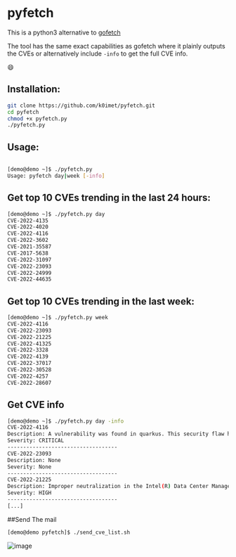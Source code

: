 # pyfetch
This is a python3 alternative to [gofetch](https://github.com/tr3ss/gofetch)

The tool has the same exact capabilities as gofetch where it plainly outputs the CVEs or alternatively include `-info` to get the full CVE info. 

:smile:

## Installation:
```bash
git clone https://github.com/k0imet/pyfetch.git
cd pyfetch 
chmod +x pyfetch.py 
./pyfetch.py
```

## Usage:

```bash

[demo@demo ~]$ ./pyfetch.py 
Usage: pyfetch day|week [-info]
```

## Get top 10 CVEs trending in the last 24 hours:
```bash
[demo@demo ~]$ ./pyfetch.py day
CVE-2022-4135
CVE-2022-4020
CVE-2022-4116
CVE-2022-3602
CVE-2021-35587
CVE-2017-5638
CVE-2022-31097
CVE-2022-23093
CVE-2022-24999
CVE-2022-44635
```

## Get top 10 CVEs trending in the last week:

```bash
[demo@demo ~]$ ./pyfetch.py week
CVE-2022-4116
CVE-2022-23093
CVE-2022-21225
CVE-2022-41325
CVE-2022-3328
CVE-2022-4139
CVE-2022-37017
CVE-2022-30528
CVE-2022-4257
CVE-2022-28607
```

## Get CVE info

```bash 
[demo@demo ~]$ ./pyfetch.py day -info
CVE-2022-4116
Description: A vulnerability was found in quarkus. This security flaw happens in Dev UI Config Editor which is vulnerable to drive-by localhost attacks leading to remote code execution.
Severity: CRITICAL
-----------------------------------
CVE-2022-23093
Description: None
Severity: None
-----------------------------------
CVE-2022-21225
Description: Improper neutralization in the Intel(R) Data Center Manager software before version 4.1 may allow an authenticated user to potentially enable escalation of privilege via adjacent access.
Severity: HIGH
-----------------------------------
[...]
```
##Send The mail 
```bash 
[demo@demo pyfetch]$ ./send_cve_list.sh 
```

![image](https://user-images.githubusercontent.com/60982828/205901708-d52d2394-3d7a-4816-acbe-188dd8f5dd05.png)


